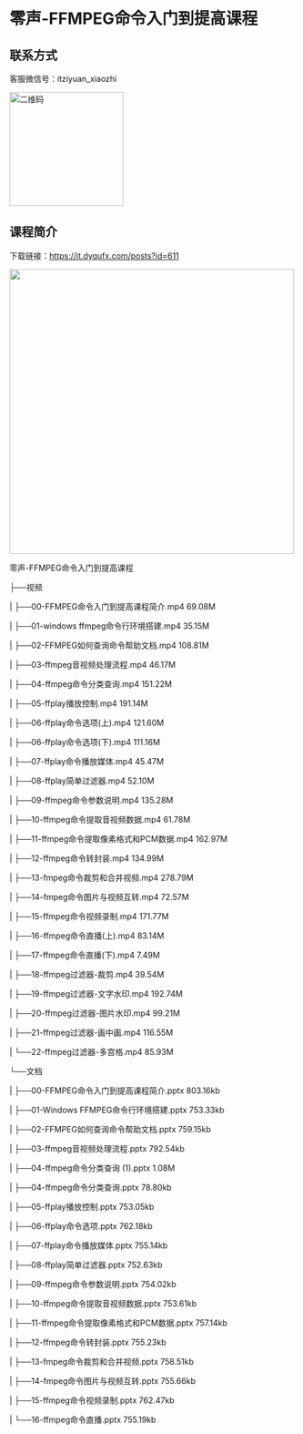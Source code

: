 # 零声-FFMPEG命令入门到提高课程

## 联系方式

客服微信号：itziyuan_xiaozhi

<img src="https://ziyuanyun.oss-cn-guangzhou.aliyuncs.com/common/20240614073449/666b82192834a.jpg" width="200" height="200" alt="二维码">

## 课程简介

下载链接：https://it.dyqufx.com/posts?id=611

<img src="https://ziyuanyun.oss-cn-guangzhou.aliyuncs.com/yun/20240515152131/6644627b052d6.jpg" width="500" alt="">

  零声-FFMPEG命令入门到提高课程



 ├──视频

 | ├──00-FFMPEG命令入门到提高课程简介.mp4 69.08M

 | ├──01-windows ffmpeg命令行环境搭建.mp4 35.15M

 | ├──02-FFMPEG如何查询命令帮助文档.mp4 108.81M

 | ├──03-ffmpeg音视频处理流程.mp4 46.17M

 | ├──04-ffmpeg命令分类查询.mp4 151.22M

 | ├──05-ffplay播放控制.mp4 191.14M

 | ├──06-ffplay命令选项(上).mp4 121.60M

 | ├──06-ffplay命令选项(下).mp4 111.16M

 | ├──07-ffplay命令播放媒体.mp4 45.47M

 | ├──08-ffplay简单过滤器.mp4 52.10M

 | ├──09-ffmpeg命令参数说明.mp4 135.28M

 | ├──10-ffmpeg命令提取音视频数据.mp4 61.78M

 | ├──11-ffmpeg命令提取像素格式和PCM数据.mp4 162.97M

 | ├──12-ffmpeg命令转封装.mp4 134.99M

 | ├──13-fmpeg命令裁剪和合并视频.mp4 278.79M

 | ├──14-fmpeg命令图片与视频互转.mp4 72.57M

 | ├──15-ffmpeg命令视频录制.mp4 171.77M

 | ├──16-ffmpeg命令直播(上).mp4 83.14M

 | ├──17-ffmpeg命令直播(下).mp4 7.49M

 | ├──18-ffmpeg过滤器-裁剪.mp4 39.54M

 | ├──19-ffmpeg过滤器-文字水印.mp4 192.74M

 | ├──20-ffmpeg过滤器-图片水印.mp4 99.21M

 | ├──21-ffmpeg过滤器-画中画.mp4 116.55M

 | └──22-ffmpeg过滤器-多宫格.mp4 85.93M

 └──文档

 | ├──00-FFMPEG命令入门到提高课程简介.pptx 803.16kb

 | ├──01-Windows FFMPEG命令行环境搭建.pptx 753.33kb

 | ├──02-FFMPEG如何查询命令帮助文档.pptx 759.15kb

 | ├──03-ffmpeg音视频处理流程.pptx 792.54kb

 | ├──04-ffmpeg命令分类查询 (1).pptx 1.08M

 | ├──04-ffmpeg命令分类查询.pptx 78.80kb

 | ├──05-ffplay播放控制.pptx 753.05kb

 | ├──06-ffplay命令选项.pptx 762.18kb

 | ├──07-ffplay命令播放媒体.pptx 755.14kb

 | ├──08-ffplay简单过滤器.pptx 752.63kb

 | ├──09-ffmpeg命令参数说明.pptx 754.02kb

 | ├──10-ffmpeg命令提取音视频数据.pptx 753.61kb

 | ├──11-ffmpeg命令提取像素格式和PCM数据.pptx 757.14kb

 | ├──12-ffmpeg命令转封装.pptx 755.23kb

 | ├──13-fmpeg命令裁剪和合并视频.pptx 758.51kb

 | ├──14-fmpeg命令图片与视频互转.pptx 755.66kb

 | ├──15-ffmpeg命令视频录制.pptx 762.47kb

 | └──16-ffmpeg命令直播.pptx 755.19kb

  